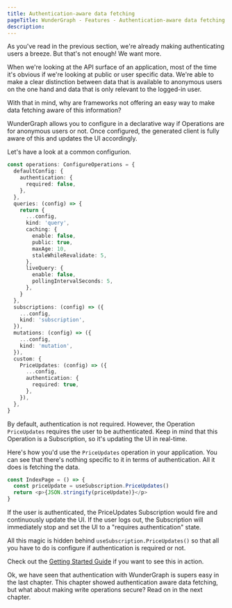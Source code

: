 ```yaml
---
title: Authentication-aware data fetching
pageTitle: WunderGraph - Features - Authentication-aware data fetching
description:
---
```


As you've read in the previous section, we're already making authenticating users a breeze.
But that's not enough!
We want more.

When we're looking at the API surface of an application, most of the time it's obvious if we're looking at public or user specific data.
We're able to make a clear distinction between data that is available to anonymous users on the one hand and data that is only relevant to the logged-in user.

With that in mind, why are frameworks not offering an easy way to make data fetching aware of this information?

WunderGraph allows you to configure in a declarative way if Operations are for anonymous users or not.
Once configured, the generated client is fully aware of this and updates the UI accordingly.

Let's have a look at a common configurion.

```typescript
const operations: ConfigureOperations = {
  defaultConfig: {
    authentication: {
      required: false,
    },
  },
  queries: (config) => {
    return {
      ...config,
      kind: 'query',
      caching: {
        enable: false,
        public: true,
        maxAge: 10,
        staleWhileRevalidate: 5,
      },
      liveQuery: {
        enable: false,
        pollingIntervalSeconds: 5,
      },
    }
  },
  subscriptions: (config) => ({
    ...config,
    kind: 'subscription',
  }),
  mutations: (config) => ({
    ...config,
    kind: 'mutation',
  }),
  custom: {
    PriceUpdates: (config) => ({
      ...config,
      authentication: {
        required: true,
      },
    }),
  },
}
```

By default, authentication is not required.
However, the Operation `PriceUpdates` requires the user to be authenticated.
Keep in mind that this Operation is a Subscription, so it's updating the UI in real-time.

Here's how you'd use the `PriceUpdates` operation in your application.
You can see that there's nothing specific to it in terms of authentication.
All it does is fetching the data.

```typescript jsx
const IndexPage = () => {
  const priceUpdate = useSubscription.PriceUpdates()
  return <p>{JSON.stringify(priceUpdate)}</p>
}
```

If the user is authenticated, the PriceUpdates Subscription would fire and continuously update the UI.
If the user logs out, the Subscription will immediately stop and set the UI to a "requires authentication" state.

All this magic is hidden behind `useSubscription.PriceUpdates()` so that all you have to do is configure if authentication is required or not.

Check out the [Getting Started Guide](/getting-started) if you want to see this in action.

Ok, we have seen that authentication with WunderGraph is supers easy in the last chapter.
This chapter showed authentication aware data fetching, but what about making write operations secure? Read on in the next chapter.
